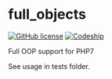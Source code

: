 # full_objects

[![GitHub license](https://img.shields.io/badge/license-MIT-blue.svg?style=flat-square)](https://raw.githubusercontent.com/iFrankYang/FullObjects/master/LICENSE)
[![Codeship](https://img.shields.io/codeship/1e2679f0-d980-0133-06dc-027a9dee64fe/master.svg?style=flat-square)]()

Full OOP support for PHP7

See usage in tests folder.
